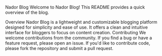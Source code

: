 
Nador Blog
Welcome to Nador Blog! This README provides a quick overview of the blog.

Overview
Nador Blog is a lightweight and customizable blogging platform designed for simplicity and ease of use. It offers a clean and intuitive interface for bloggers to focus on content creation.
Contributing
We welcome contributions from the community. If you find a bug or have a feature request, please open an issue. If you'd like to contribute code, please fork the repository and submit a pull request.
